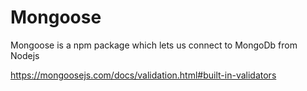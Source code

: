 
# Mongoose

Mongoose is a npm package which lets us connect to MongoDb from Nodejs

https://mongoosejs.com/docs/validation.html#built-in-validators